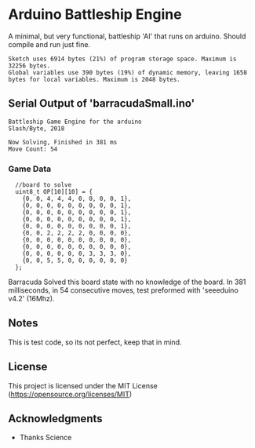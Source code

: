 # Arduino Battleship Engine
A minimal, but very functional, battleship 'AI' that runs on arduino. Should compile and run just fine.
```
Sketch uses 6914 bytes (21%) of program storage space. Maximum is 32256 bytes.
Global variables use 390 bytes (19%) of dynamic memory, leaving 1658 bytes for local variables. Maximum is 2048 bytes.
```

## Serial Output of 'barracudaSmall.ino'
```
Battleship Game Engine for the arduino
Slash/Byte, 2018

Now Solving, Finished in 381 ms
Move Count: 54
```
### Game Data
```
  //board to solve
  uint8_t OP[10][10] = {
    {0, 0, 4, 4, 4, 0, 0, 0, 0, 1},
    {0, 0, 0, 0, 0, 0, 0, 0, 0, 1},
    {0, 0, 0, 0, 0, 0, 0, 0, 0, 1},
    {0, 0, 0, 0, 0, 0, 0, 0, 0, 1},
    {0, 0, 0, 0, 0, 0, 0, 0, 0, 1},
    {0, 0, 2, 2, 2, 2, 0, 0, 0, 0},
    {0, 0, 0, 0, 0, 0, 0, 0, 0, 0},
    {0, 0, 0, 0, 0, 0, 0, 0, 0, 0},
    {0, 0, 0, 0, 0, 0, 3, 3, 3, 0},
    {0, 0, 5, 5, 0, 0, 0, 0, 0, 0}
  };
```
Barracuda Solved this board state with no knowledge of the board. In 381 milliseconds, in 54 consecutive moves, test preformed with 'seeeduino v4.2' (16Mhz).
## Notes
This is test code, so its not perfect, keep that in mind.

## License
This project is licensed under the MIT License
(https://opensource.org/licenses/MIT)
## Acknowledgments
* Thanks Science

